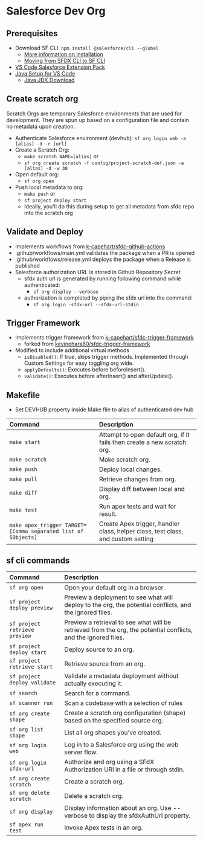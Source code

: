 # Salesforce Dev Org

## Prerequisites
- Download SF CLI: `npm install @salesforce/cli --global`
    - [More information on installation](https://developer.salesforce.com/docs/atlas.en-us.sfdx_setup.meta/sfdx_setup/sfdx_setup_install_cli.htm#sfdx_setup_install_cli_macos)
    - [Moving from SFDX CLI to SF CLI](https://developer.salesforce.com/docs/atlas.en-us.sfdx_setup.meta/sfdx_setup/sfdx_setup_move_to_sf_v2.htm)
- [VS Code Salesforce Extension Pack](https://developer.salesforce.com/tools/vscode)
- [Java Setup for VS Code](https://developer.salesforce.com/tools/vscode/en/vscode-desktop/java-setup)
    - [Java JDK Download](https://www.oracle.com/java/technologies/downloads/#jdk21-mac)
 
## Create scratch org
Scratch Orgs are temporary Salesforce environments that are used for development. They are spun up based on a configuration file and contain no metadata upon creation.
- Authenticate Salesforce environment (devhub): `sf org login web -a [alias] -d -r [url]`
- Create a Scratch Org:
    - `make scratch NAME=[alias]` or
    - `sf org create scratch -f config/project-scratch-def.json -a [alias] -d -w 30`
- Open default org:
    - `sf org open`
- Push local metadata to org:
    - `make push` or
    - `sf project deploy start`
    - Ideally, you'll do this during setup to get all metadata from sfdc repo into the scratch org

## Validate and Deploy
- Implements workflows from [k-capehart/sfdc-github-actions](https://github.com/k-capehart/sfdc-github-actions)
- .github/workflows/main.yml validates the package when a PR is opened
- .github/workflows/release.yml deploys the package when a Release is published
- Salesforce authorization URL is stored in Github Repository Secret
    - sfdx auth url is generated by running following command while authenticated:
        - `sf org display --verbose`
    - authorization is completed by piping the sfdx url into the command:
        - `sf org login -sfdx-url --sfdx-url-stdin`

## Trigger Framework
- Implements trigger framework from [k-capehart/sfdc-trigger-framework](https://github.com/k-capehart/sfdc-trigger-framework)
    - forked from [kevinohara80/sfdc-trigger-framework](https://github.com/kevinohara80/sfdc-trigger-framework)
- Modified to include additional virtual methods
    - `isDisabled()`: If true, skips trigger methods. Implemented through Custom Settings for easy toggling org wide.
    - `applyDefaults()`: Executes before beforeInsert().
    - `validate()`: Executes before afterInsert() and afterUpdate().

## Makefile
- Set DEVHUB property inside Make file to alias of authenticated dev hub

| Command                     | Description            |
| :-------------------------- | :----------------------|
| `make start`                | Attempt to open default org, if it fails then create a new scratch org.
| `make scratch`              | Make scratch org.
| `make push`                 | Deploy local changes.
| `make pull`                 | Retrieve changes from org.
| `make diff`                 | Display diff between local and org.
| `make test`                 | Run apex tests and wait for result.
| `make apex_trigger TARGET=[Comma separated list of SObjects]` | Create Apex trigger, handler class, helper class, test class, and custom setting 

## sf cli commands
| Command                       | Description                |
| :---------------------------- | :------------------------- |
| `sf org open`	                | Open your default org in a browser.
| `sf project deploy preview`   | Preview a deployment to see what will deploy to the org, the potential conflicts, and the ignored files.      
| `sf project retrieve preview` | Preview a retrieval to see what will be retrieved from the org, the potential conflicts, and the ignored files.
| `sf project deploy start`	    | Deploy source to an org.
| `sf project retrieve start`	| Retrieve source from an org.
| `sf project deploy validate`  | Validate a metadata deployment without actually executing it.
| `sf search`	                | Search for a command.
| `sf scanner run`	            | Scan a codebase with a selection of rules
| `sf org create shape`	        | Create a scratch org configuration (shape) based on the specified source org.
| `sf org list shape`           | List all org shapes you’ve created.
| `sf org login web`	        | Log in to a Salesforce org using the web server flow.
| `sf org login sfdx-url`       | Authorize and org using a SFdX Authorization URl in a file or through stdin.
| `sf org create scratch`       | Create a scratch org.
| `sf org delete scratch`       | Delete a scratch org.
| `sf org display`              | Display information about an org. Use --verbose to display the sfdxAuthUrl property.
| `sf apex run test`            | Invoke Apex tests in an org.
